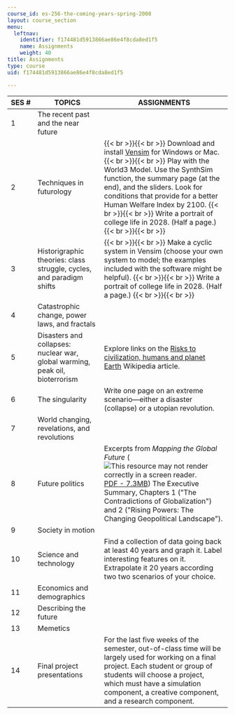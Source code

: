 ```yaml
---
course_id: es-256-the-coming-years-spring-2008
layout: course_section
menu:
  leftnav:
    identifier: f174481d5913866ae86e4f8cda8ed1f5
    name: Assignments
    weight: 40
title: Assignments
type: course
uid: f174481d5913866ae86e4f8cda8ed1f5

---
```


| SES # | TOPICS | ASSIGNMENTS |
| --- | --- | --- |
| 1 | The recent past and the near future | &nbsp; |
| 2 | Techniques in futurology |  {{< br >}}{{< br >}} Download and install [Vensim](http://vensim.com/) for Windows or Mac. {{< br >}}{{< br >}} Play with the World3 Model. Use the SynthSim function, the summary page (at the end), and the sliders. Look for conditions that provide for a better Human Welfare Index by 2100. {{< br >}}{{< br >}} Write a portrait of college life in 2028. (Half a page.) {{< br >}}{{< br >}}  |
| 3 | Historigraphic theories: class struggle, cycles, and paradigm shifts |  {{< br >}}{{< br >}} Make a cyclic system in Vensim (choose your own system to model; the examples included with the software might be helpful). {{< br >}}{{< br >}} Write a portrait of college life in 2028. (Half a page.) {{< br >}}{{< br >}}  |
| 4 | Catastrophic change, power laws, and fractals | &nbsp; |
| 5 | Disasters and collapses: nuclear war, global warming, peak oil, bioterrorism | Explore links on the [Risks to civilization, humans and planet Earth](http://en.wikipedia.org/wiki/End_of_civilization) Wikipedia article. |
| 6 | The singularity | Write one page on an extreme scenario—either a disaster (collapse) or a utopian revolution. |
| 7 | World changing, revelations, and revolutions | &nbsp; |
| 8 | Future politics | Excerpts from _Mapping the Global Future_ (![This resource may not render correctly in a screen reader.](/images/inacessible.gif)[PDF - 7.3MB](http://www.dni.gov/files/documents/Global%20Trends_Mapping%20the%20Global%20Future%202020%20Project.pdf)) The Executive Summary, Chapters 1 ("The Contradictions of Globalization") and 2 ("Rising Powers: The Changing Geopolitical Landscape"). |
| 9 | Society in motion | &nbsp; |
| 10 | Science and technology | Find a collection of data going back at least 40 years and graph it. Label interesting features on it. Extrapolate it 20 years according two two scenarios of your choice. |
| 11 | Economics and demographics | &nbsp; |
| 12 | Describing the future | &nbsp; |
| 13 | Memetics | &nbsp; |
| 14 | Final project presentations | For the last five weeks of the semester, out-of-class time will be largely used for working on a final project. Each student or group of students will choose a project, which must have a simulation component, a creative component, and a research component.